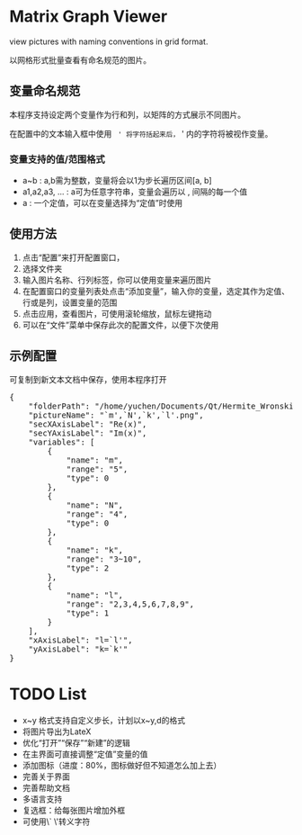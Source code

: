 <h1>Matrix Graph Viewer</h1>

view pictures with naming conventions in grid format.

以网格形式批量查看有命名规范的图片。

<h2>变量命名规范</h2>

本程序支持设定两个变量作为行和列，以矩阵的方式展示不同图片。

在配置中的文本输入框中使用 ` ' 将字符括起来后，` ' 内的字符将被视作变量。

<h3>变量支持的值/范围格式</h3>

<ul>
<li>a~b : a,b需为整数，变量将会以1为步长遍历区间[a, b]</li>
<li>a1,a2,a3, ... : a可为任意字符串，变量会遍历以 , 间隔的每一个值</li>
<li>a : 一个定值，可以在变量选择为“定值”时使用</li>
</ul>

<h2>使用方法</h2>

<ol>
<li>点击“配置”来打开配置窗口，</li>
<li>选择文件夹</li>
<li>输入图片名称、行列标签，你可以使用变量来遍历图片</li>
<li>在配置窗口的变量列表处点击“添加变量”，输入你的变量，选定其作为定值、行或是列，设置变量的范围</li>
<li>点击应用，查看图片，可使用滚轮缩放，鼠标左键拖动</li>
<li>可以在“文件”菜单中保存此次的配置文件，以便下次使用</li>
</ol>


<h2>示例配置</h2>

可复制到新文本文档中保存，使用本程序打开

<pre>
{
    "folderPath": "/home/yuchen/Documents/Qt/Hermite_Wronskian_plot_2",
    "pictureName": "`m',`N',`k',`l'.png",
    "secXAxisLabel": "Re(x)",
    "secYAxisLabel": "Im(x)",
    "variables": [
        {
            "name": "m",
            "range": "5",
            "type": 0
        },
        {
            "name": "N",
            "range": "4",
            "type": 0
        },
        {
            "name": "k",
            "range": "3~10",
            "type": 2
        },
        {
            "name": "l",
            "range": "2,3,4,5,6,7,8,9",
            "type": 1
        }
    ],
    "xAxisLabel": "l=`l'",
    "yAxisLabel": "k=`k'"
}
</pre>


<h1>TODO List</h1>

<ul>
<li>x~y 格式支持自定义步长，计划以x~y,d的格式</li>
<li>将图片导出为LateX</li>
<li>优化“打开”“保存”“新建”的逻辑</li>
<li>在主界面可直接调整“定值”变量的值</li>
<li>添加图标（进度：80%，图标做好但不知道怎么加上去）</li>
<li>完善关于界面</li>
<li>完善帮助文档</li>
<li>多语言支持</li>
<li>复选框：给每张图片增加外框</li>
<li>可使用\` \'转义字符</li>
</ul>
